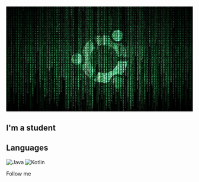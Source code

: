 [![Header](https://github.com/zyoneal/zyoneal/blob/main/assets/ubuntu.png)](https://www.instagram.com/zyxneal/)

## I'm a student

## Languages
![Java](https://img.shields.io/badge/-Java-090909?style=for-the-badge&logo=java)
![Kotlin](https://img.shields.io/badge/-Kotlin-090909?style=for-the-badge&logo=kotlin)

Follow me   